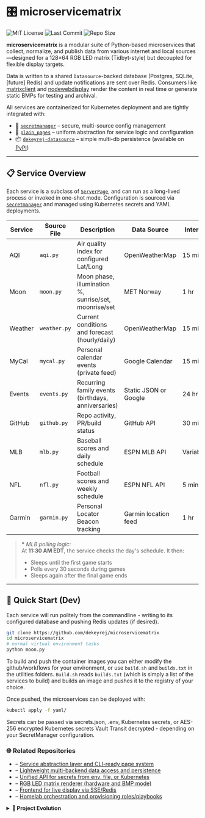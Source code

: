 # 🎛️ microservicematrix

![MIT License](https://img.shields.io/github/license/dekeyrej/microservicematrix)
![Last Commit](https://img.shields.io/github/last-commit/dekeyrej/microservicematrix)
![Repo Size](https://img.shields.io/github/repo-size/dekeyrej/microservicematrix)

**microservicematrix** is a modular suite of Python-based microservices that collect, normalize, and publish data from various internet and local sources—designed for a 128×64 RGB LED matrix (Tidbyt-style) but decoupled for flexible display targets.

Data is written to a shared `Datasource`-backed database (Postgres, SQLite, [future] Redis) and update notifications are sent over Redis. Consumers like [matrixclient](https://github.com/dekeyrej/matrixclient) and [nodewebdisplay](https://github.com/dekeyrej/nodewebdisplay) render the content in real time or generate static BMPs for testing and archival.

All services are containerized for Kubernetes deployment and are tightly integrated with:

- 🔑 [`secretmanager`](https://github.com/dekeyrej/secretmanager) – secure, multi-source config management
- 🧩 [`plain_pages`](https://github.com/dekeyrej/plain_pages) – uniform abstraction for service logic and configuration
- 📦 [`dekeyrej-datasource`](https://github.com/dekeyrej/datasource) – simple multi-db persistence (available on [PyPI](https://pypi.org/project/dekeyrej-datasource))

---

## 📋 Service Overview

Each service is a subclass of [`ServerPage`](https://github.com/dekeyrej/plain_pages), and can run as a long-lived process or invoked in one-shot mode. Configuration is sourced via [`secretmanager`](https://github.com/dekeyrej/secretmanager) and managed using Kubernetes secrets and YAML deployments.

| Service | Source File | Description | Data Source | Interval |
|---------|-------------|-------------|-------------|----------|
| AQI     | `aqi.py`    | Air quality index for configured Lat/Long | OpenWeatherMap        | 15 min   |
| Moon    | `moon.py`   | Moon phase, illumination %, sunrise/set, moonrise/set | MET Norway     | 1 hr     |
| Weather | `weather.py`| Current conditions and forecast (hourly/daily) | OpenWeatherMap     | 15 min   |
| MyCal   | `mycal.py`  | Personal calendar events (private feed) | Google Calendar      | 15 min   |
| Events  | `events.py` | Recurring family events (birthdays, anniversaries) | Static JSON or Google | 24 hr    |
| GitHub  | `github.py` | Repo activity, PR/build status         | GitHub API             | 30 min   |
| MLB     | `mlb.py`    | Baseball scores and daily schedule     | ESPN MLB API           | Variable*|
| NFL     | `nfl.py`    | Football scores and weekly schedule    | ESPN NFL API           | 5 min    |
| Garmin  | `garmin.py` | Personal Locator Beacon tracking       | Garmin location feed   | 1 hr     |

> **\*** _MLB polling logic:_  
> At **11:30 AM EDT**, the service checks the day's schedule. It then:
> - Sleeps until the first game starts  
> - Polls every 30 seconds during games  
> - Sleeps again after the final game ends

---

## 🚀 Quick Start (Dev)

Each service will run politely from the commandline - writing to its configured database and pushing Redis updates (if desired).

```bash
git clone https://github.com/dekeyrej/microservicematrix
cd microservicematrix
# normal virtual environment tasks
python moon.py
```

To build and push the container images you can either modify the github/workflows for your environment, or use `build.sh` and `builds.txt` in the utilities folders. `Build.sh` reads `builds.txt` (which is simply a list of the services to build) and builds an image and pushes it to the registry of your choice.

Once pushed, the microservices can be deployed with:

```bash
kubectl apply -f yaml/
```
Secrets can be passed via secrets.json, .env, Kubernetes secrets, or AES-256 encrypted Kubernetes secrets Vault Transit decrypted - depending on your SecretManager configuration.

### 🌐 Related Repositories
-  – [Service abstraction layer and CLI-ready page system](https://github.com/dekeyrej/plain_pages/blob/main/plain_pages/serverpage.py)
-  – [Lightweight multi-backend data access and persistence](https://github.com/dekeyrej/datasource)
-  – [Unified API for secrets from env, file, or Kubernetes](https://github.com/dekeyrej/secretmanager)
-  – [RGB LED matrix renderer (hardware and BMP mode)](https://github.com/dekeyrej/plain_pages/blob/main/plain_pages/displaypage.py)
-  – [Frontend for live display via SSE/Redis](https://github.com/dekeyrej/nodewebdisplay)
-  – [Homelab orchestration and provisioning roles/playbooks](https://github.com/dekeyrej/ansible)

<details>
<summary><strong>📜 Project Evolution</strong></summary>

- Initial – Single-service Red Sox game display on ESP32 with CircuitPython

- V1 – Monolithic Pi client with local and remote data streams

- V2 – Split into client/server with basic data transport

- V3 – WebSocket support and browser-based clients

- V4 – Migration to database-centric transport with Docker & Kubernetes

- Current – Modular Python microservices with CLI, Redis pub/sub, and multiple display targets
</details>
